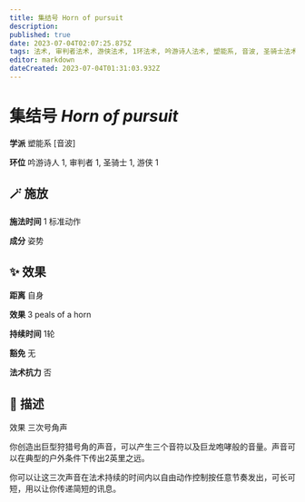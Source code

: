 ```yaml
---
title: 集结号 Horn of pursuit
description: 
published: true
date: 2023-07-04T02:07:25.875Z
tags: 法术, 审判者法术, 游侠法术, 1环法术, 吟游诗人法术, 塑能系, 音波, 圣骑士法术
editor: markdown
dateCreated: 2023-07-04T01:31:03.932Z
---
```


# **集结号** *Horn of pursuit*

**学派** 塑能系 \[音波\] 

**环位** 吟游诗人 1, 审判者 1, 圣骑士 1, 游侠 1

## 🪄 施放

**施法时间** 1 标准动作

**成分** 姿势

## ✨ 效果  

**距离** 自身 

**效果** 3 peals of a horn 

**持续时间** 1轮 

**豁免** 无

**法术抗力** 否

## 📖 描述

效果          三次号角声

你创造出巨型狩猎号角的声音，可以产生三个音符以及巨龙咆哮般的音量。声音可以在典型的户外条件下传出2英里之远。

你可以让这三次声音在法术持续的时间内以自由动作控制按任意节奏发出，可长可短，用以让你传递简短的讯息。
    